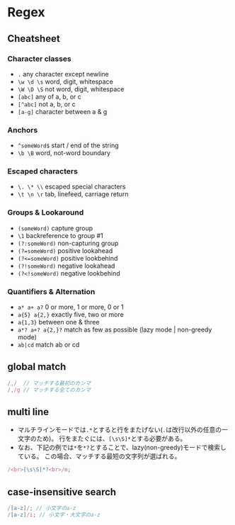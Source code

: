 # Regex

## Cheatsheet

### Character classes

- `.` any character except newline
- `\w \d \s` word, digit, whitespace
- `\W \D \S` not word, digit, whitespace
- `[abc]` any of a, b, or c
- `[^abc]` not a, b, or c
- `[a-g]` character between a & g

### Anchors

- `^someWord$` start / end of the string
- `\b \B` word, not-word boundary

### Escaped characters

- `\. \* \\` escaped special characters
- `\t \n \r` tab, linefeed, carriage return

### Groups & Lookaround

- `(someWord)` capture group
- `\1` backreference to group #1
- `(?:someWord)` non-capturing group
- `(?=someWord)` positive lookahead
- `(?<=someWord)` positive lookbehind
- `(?!someWord)` negative lookahead
- `(?<!someWord)` negative lookbehind

### Quantifiers & Alternation

- `a* a+ a?` 0 or more, 1 or more, 0 or 1
- `a{5} a{2,}` exactly five, two or more
- `a{1,3}` between one & three
- `a*? a+? a{2,}?` match as few as possible (lazy mode | non-greedy mode)
- `ab|cd` match ab or cd

## global match

```javascript
/,/  // マッチする最初のカンマ
/,/g // マッチする全てのカンマ
```

## multi line

- マルチラインモードでは`.*`とすると行をまたげない(`.`は改行以外の任意の一文字のため)。
  行をまたぐには、`[\s\S]*`とする必要がある。
- なお、下記の例では`*`を`*?`とすることで、lazy(non-greedy)モードで検索している。
  この場合、マッチする最短の文字列が選ばれる。

```javascript
/<br>[\s\S]*?<br>/m;
```

## case-insensitive search

```javascript
/[a-z]/; // 小文字のa-z
/[a-z]/i; // 小文字・大文字のa-z
```
